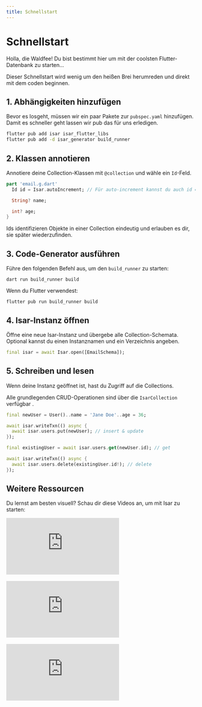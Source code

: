 ```yaml
---
title: Schnellstart
---
```


# Schnellstart

Holla, die Waldfee! Du bist bestimmt hier um mit der coolsten Flutter-Datenbank zu starten...

Dieser Schnellstart wird wenig um den heißen Brei herumreden und direkt mit dem coden beginnen.

## 1. Abhängigkeiten hinzufügen

Bevor es losgeht, müssen wir ein paar Pakete zur `pubspec.yaml` hinzufügen. Damit es schneller geht lassen wir pub das für uns erledigen.

```bash
flutter pub add isar isar_flutter_libs
flutter pub add -d isar_generator build_runner
```

## 2. Klassen annotieren

Annotiere deine Collection-Klassen mit `@collection` und wähle ein `Id`-Feld.

```dart
part 'email.g.dart'
  Id id = Isar.autoIncrement; // Für auto-increment kannst du auch id = null zuweisen 

  String? name;

  int? age;
}
```

Ids identifizieren Objekte in einer Collection eindeutig und erlauben es dir, sie später wiederzufinden.

## 3. Code-Generator ausführen

Führe den folgenden Befehl aus, um den `build_runner` zu starten:

```
dart run build_runner build
```

Wenn du Flutter verwendest:

```
flutter pub run build_runner build
```

## 4. Isar-Instanz öffnen

Öffne eine neue Isar-Instanz und übergebe alle Collection-Schemata. Optional kannst du einen Instanznamen und ein Verzeichnis angeben.

```dart
final isar = await Isar.open([EmailSchema]);
```

## 5. Schreiben und lesen

Wenn deine Instanz geöffnet ist, hast du Zugriff auf die Collections.

Alle grundlegenden CRUD-Operationen sind über die `IsarCollection` verfügbar .

```dart
final newUser = User()..name = 'Jane Doe'..age = 36;

await isar.writeTxn(() async {
  await isar.users.put(newUser); // insert & update
});

final existingUser = await isar.users.get(newUser.id); // get

await isar.writeTxn(() async {
  await isar.users.delete(existingUser.id!); // delete
});
```

## Weitere Ressourcen

Du lernst am besten visuell? Schau dir diese Videos an, um mit Isar zu starten:

<div class="video-block">
  <iframe max-width=100% height=auto src="https://www.youtube.com/embed/CwC9-a9hJv4" title="Isar Database" frameborder="0" allow="accelerometer; clipboard-write; encrypted-media; gyroscope; picture-in-picture" allowfullscreen></iframe>
</div>
<br>
<div class="video-block">
  <iframe max-width=100% height=auto src="https://www.youtube.com/embed/videoseries?list=PLKKf8l1ne4_hMBtRykh9GCC4MMyteUTyf" title="Isar Database" frameborder="0" allow="accelerometer; clipboard-write; encrypted-media; gyroscope; picture-in-picture" allowfullscreen></iframe>
</div>
<br>
<div class="video-block">
  <iframe max-width=100% height=auto src="https://www.youtube.com/embed/pdKb8HLCXOA " title="Isar Database" frameborder="0" allow="accelerometer; clipboard-write; encrypted-media; gyroscope; picture-in-picture" allowfullscreen></iframe>
</div>